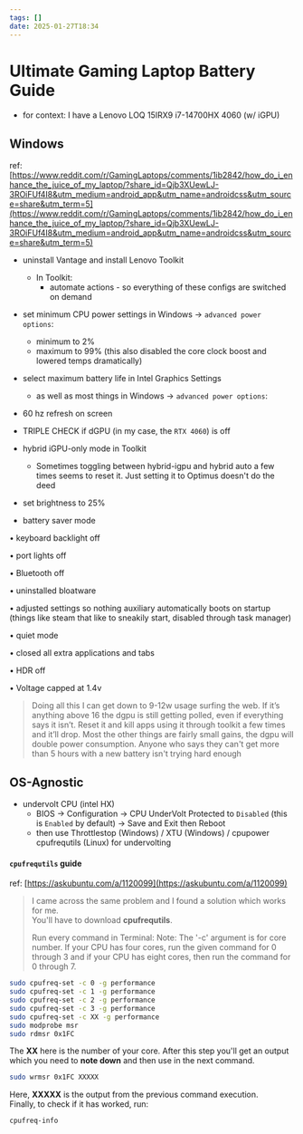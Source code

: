 ```yaml
---
tags: []
date: 2025-01-27T18:34
---
```

<!-- 2025-01-27 (January 27, 2025 6:34 PM Monday) -->

# Ultimate Gaming Laptop Battery Guide

- for context: I have a Lenovo LOQ 15IRX9 i7-14700HX 4060 (w/ iGPU) 

## Windows

ref: [https://www.reddit.com/r/GamingLaptops/comments/1ib2842/how_do_i_enhance_the_juice_of_my_laptop/?share_id=Qjb3XUewLJ-3ROiFUf4I8&utm_medium=android_app&utm_name=androidcss&utm_source=share&utm_term=5](https://www.reddit.com/r/GamingLaptops/comments/1ib2842/how_do_i_enhance_the_juice_of_my_laptop/?share_id=Qjb3XUewLJ-3ROiFUf4I8&utm_medium=android_app&utm_name=androidcss&utm_source=share&utm_term=5)

- uninstall Vantage and install Lenovo Toolkit
	- In Toolkit:
		- automate actions - so everything of these configs are switched on demand
		
- set minimum CPU power settings in Windows -> `advanced power options`:
	- minimum to 2%
	- maximum to 99% (this also disabled the core clock boost and lowered temps dramatically)
	
- select maximum battery life in Intel Graphics Settings
	- as well as most things in Windows -> `advanced power options`:

- 60 hz refresh on screen

- TRIPLE CHECK if dGPU (in my case, the `RTX 4060`) is off

- hybrid iGPU-only mode in Toolkit 
	- Sometimes toggling between hybrid-igpu and hybrid auto a few times seems to reset it. Just setting it to Optimus doesn't do the deed

- set brightness to 25%

- ⁠battery saver mode

 • ⁠keyboard backlight off

 • ⁠port lights off
 
 • ⁠Bluetooth off
 
 • ⁠uninstalled bloatware
 
 • ⁠adjusted settings so nothing auxiliary automatically boots on startup (things like steam that like to sneakily start, disabled through task manager)
 
 • ⁠quiet mode
 
 • ⁠closed all extra applications and tabs
 
 • ⁠HDR off
 
 • Voltage capped at 1.4v

>  Doing all this I can get down to 9-12w usage surfing the web. If it’s anything above 16 the dgpu is still getting polled, even if everything says it isn’t. Reset it and kill apps using it through toolkit a few times and it’ll drop. Most the other things are fairly small gains, the dgpu will double power consumption. Anyone who says they can't get more than 5 hours with a new battery isn't trying hard enough

## OS-Agnostic

- undervolt CPU (intel HX)
	- BIOS -> Configuration -> CPU UnderVolt Protected to `Disabled` (this is `Enabled` by default) -> Save and Exit then Reboot
	- then use Throttlestop (Windows) / XTU (Windows) / cpupower cpufrequtils (Linux) for undervolting

#### `cpufrequtils` guide

ref: [https://askubuntu.com/a/1120099](https://askubuntu.com/a/1120099)
> I came across the same problem and I found a solution which works for me.  
> You'll have to download **cpufrequtils**.  
> 
> Run every command in Terminal: Note: The '-c' argument is for core number. If your CPU has four cores, run the given command for 0 through 3 and if your CPU has eight cores, then run the command for 0 through 7.

```bash
sudo cpufreq-set -c 0 -g performance
sudo cpufreq-set -c 1 -g performance
sudo cpufreq-set -c 2 -g performance
sudo cpufreq-set -c 3 -g performance
sudo cpufreq-set -c XX -g performance
sudo modprobe msr
sudo rdmsr 0x1FC
```

The **XX** here is the number of your core. After this step you'll get an output which you need to **note down** and then use in the next command.

```bash
sudo wrmsr 0x1FC XXXXX
```

Here, **XXXXX** is the output from the previous command execution.  
Finally, to check if it has worked, run:

```bash
cpufreq-info
```